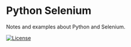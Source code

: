 Python Selenium
===============

Notes and examples about Python and Selenium.

[![License](https://img.shields.io/badge/license-GPL%20(%3E%3D%202)-blue)](https://www.gnu.org/licenses/gpl-3.0.txt)

